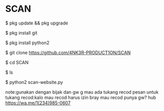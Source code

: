 # SCAN

$ pkg update && pkg upgrade

$ pkg install git

$ pkg install python2

$ git clone https://github.com/4NK3R-PRODUCT1ON/SCAN

$ cd SCAN

$ ls

$ python2 scan-website.py

note:gunakan dengan bijak dan gw g mau ada tukang recod pesan untuk tukang recod:kalo mau recod harus izin bray mau recod punya gw? hub https://wa.me/1(234)985-0607
